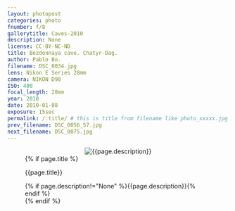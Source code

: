 ```yaml
---
layout: photopost
categories: photo
fnumber: f/8
gallerytitle: Caves-2010
description: None
license: CC-BY-NC-ND
title: Bezdonnaya cave. Chatyr-Dag.
author: Pablo Bo.
filename: DSC_0034.jpg
lens: Nikon E Series 28mm
camera: NIKON D90
ISO: 400
focal_length: 28mm
year: 2010
date: 2010-01-08
exposure: 15sec
permalink: /:title/ # this is title from filename like photo_xxxxx.jpg
prev_filename: DSC_0056_57.jpg
next_filename: DSC_0075.jpg
---
```


<figure style="">
<div id="photo" style="text-align: center;">
<img class="" src="{{ site.url }}/images/gallery/{{page.year}}/{{page.gallerytitle}}/{{page.filename}}" alt="{{page.description}}">
</div>
{% if page.title %}
<figcaption><p>{{page.title}}</p>{% if page.description!="None" %}{{page.description}}{% endif %}</figcaption>
{% endif %}
</figure>
